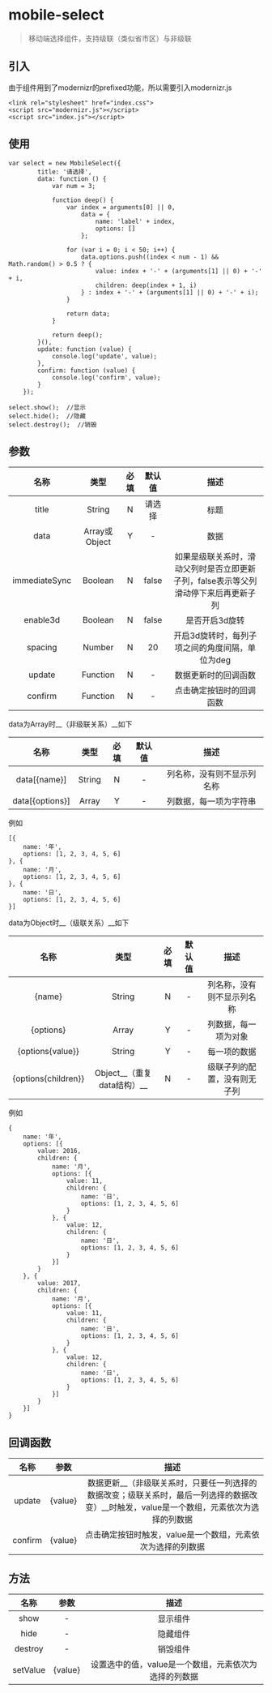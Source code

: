 # mobile-select

> 移动端选择组件，支持级联（类似省市区）与非级联

## 引入

由于组件用到了modernizr的prefixed功能，所以需要引入modernizr.js

```
<link rel="stylesheet" href="index.css">
<script src="modernizr.js"></script>
<script src="index.js"></script>
```

## 使用

```
var select = new MobileSelect({
        title: '请选择',
        data: function () {
            var num = 3;

            function deep() {
                var index = arguments[0] || 0,
                    data = {
                        name: 'label' + index,
                        options: []
                    };

                for (var i = 0; i < 50; i++) {
                    data.options.push((index < num - 1) && Math.random() > 0.5 ? {
                        value: index + '-' + (arguments[1] || 0) + '-' + i,
                        children: deep(index + 1, i)
                    } : index + '-' + (arguments[1] || 0) + '-' + i);
                }

                return data;
            }

            return deep();
        }(),
        update: function (value) {
            console.log('update', value);
        },
        confirm: function (value) {
            console.log('confirm', value);
        }
    });

select.show();  //显示
select.hide();  //隐藏
select.destroy();  //销毁
```

## 参数

名称|类型|必填|默认值|描述
:-:|:-:|:-:|:-:|:-:
title|String|N|请选择|标题
data|Array或Object|Y|-|数据
immediateSync|Boolean|N|false|如果是级联关系时，滑动父列时是否立即更新子列，false表示等父列滑动停下来后再更新子列
enable3d|Boolean|N|false|是否开启3d旋转
spacing|Number|N|20|开启3d旋转时，每列子项之间的角度间隔，单位为deg
update|Function|N|-|数据更新时的回调函数
confirm|Function|N|-|点击确定按钮时的回调函数

data为Array时__（非级联关系）__如下

名称|类型|必填|默认值|描述
:-:|:-:|:-:|:-:|:-:
data[{name}]|String|N|-|列名称，没有则不显示列名称
data[{options}]|Array|Y|-|列数据，每一项为字符串

例如

```
[{
    name: '年',
    options: [1, 2, 3, 4, 5, 6]
}, {
    name: '月',
    options: [1, 2, 3, 4, 5, 6]
}, {
    name: '日',
    options: [1, 2, 3, 4, 5, 6]
}]
```

data为Object时__（级联关系）__如下

名称|类型|必填|默认值|描述
:-:|:-:|:-:|:-:|:-:
{name}|String|N|-|列名称，没有则不显示列名称
{options}|Array|Y|-|列数据，每一项为对象
{options{value}}|String|Y|-|每一项的数据
{options{children}}|Object__（重复data结构）__|N|-|级联子列的配置，没有则无子列

例如

```
{
    name: '年',
    options: [{
        value: 2016,
        children: {
            name: '月',
            options: [{
                value: 11,
                children: {
                    name: '日',
                    options: [1, 2, 3, 4, 5, 6]
                }
            }, {
                value: 12,
                children: {
                    name: '日',
                    options: [1, 2, 3, 4, 5, 6]
                }
            }]
        }
    }, {
        value: 2017,
        children: {
            name: '月',
            options: [{
                value: 11,
                children: {
                    name: '日',
                    options: [1, 2, 3, 4, 5, 6]
                }
            }, {
                value: 12,
                children: {
                    name: '日',
                    options: [1, 2, 3, 4, 5, 6]
                }
            }]
        }
    }]
}
```

## 回调函数

名称|参数|描述
:-:|:-:|:-:
update|{value}|数据更新__（非级联关系时，只要任一列选择的数据改变；级联关系时，最后一列选择的数据改变）__时触发，value是一个数组，元素依次为选择的列数据
confirm|{value}|点击确定按钮时触发，value是一个数组，元素依次为选择的列数据

## 方法

名称|参数|描述
:-:|:-:|:-:
show|-|显示组件
hide|-|隐藏组件
destroy|-|销毁组件
setValue|{value}|设置选中的值，value是一个数组，元素依次为选择的列数据
